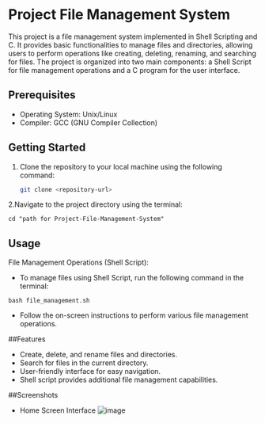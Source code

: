 # Project File Management System

This project is a file management system implemented in Shell Scripting and C. It provides basic functionalities to manage files and directories, allowing users to perform operations like creating, deleting, renaming, and searching for files. The project is organized into two main components: a Shell Script for file management operations and a C program for the user interface.

## Prerequisites

- Operating System: Unix/Linux
- Compiler: GCC (GNU Compiler Collection)

## Getting Started

1. Clone the repository to your local machine using the following command:
   ```bash
   git clone <repository-url>
   ```
2.Navigate to the project directory using the terminal:
   ```
   cd "path for Project-File-Management-System"
   ```
## Usage
File Management Operations (Shell Script):

* To manage files using Shell Script, run the following command in the terminal:

```
bash file_management.sh
```
* Follow the on-screen instructions to perform various file management operations.

##Features
* Create, delete, and rename files and directories.
* Search for files in the current directory.
* User-friendly interface for easy navigation.
* Shell script provides additional file management capabilities.

##Screenshots
* Home Screen Interface
![image](https://github.com/RushikX/file_management_system/assets/111432352/e4f189fb-b343-41b3-9784-349d24d524ca)





  


